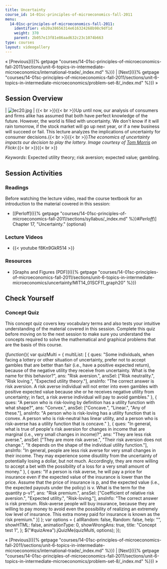 ```yaml
---
title: Uncertainty
course_id: 14-01sc-principles-of-microeconomics-fall-2011
menu:
  14-01sc-principles-of-microeconomics-fall-2011:
    identifier: eb20a38656314e616324268b98c9df1d
    weight: 370
    parent: 2b057e13f81e86aad632c23c1074b663
type: courses
layout: videogallery
---
```

« [Previous]({{% getpage "courses/14-01sc-principles-of-microeconomics-fall-2011/sections/unit-6-topics-in-intermediate-microeconomics/international-trade/_index.md" %}}) | [Next]({{% getpage "courses/14-01sc-principles-of-microeconomics-fall-2011/sections/unit-6-topics-in-intermediate-microeconomics/problem-set-8/_index.md" %}}) »

Session Overview
----------------

| ![lec20.jpg](https://open-learning-course-data-ci.s3.amazonaws.com/14-01sc-principles-of-microeconomics-fall-2011/38ca86165171394f4f2da7129662c38f_lec20.jpg) | {{< br >}}{{< br >}}Up until now, our analysis of consumers and firms alike has assumed that both have perfect knowledge of the future. However, the world is filled with uncertainty. We don't know if it will rain tomorrow, if the stock market will go up next year, or if a new business will succeed or fail. This lecture analyzes the implications of uncertainty for consumer decisions.{{< br >}}{{< br >}}_The economics of uncertainty impacts our decision to play the lottery. Image courtesy of [Tom Morris](http://www.flickr.com/photos/tommorris/241508717/) on Flickr._{{< br >}}{{< br >}} 

_Keywords_: Expected utility theory; risk aversion; expected value; gambling.

Session Activities
------------------

### Readings

Before watching the lecture video, read the course textbook for an introduction to the material covered in this session:

*   \[[Perloff]({{% getpage "courses/14-01sc-principles-of-microeconomics-fall-2011/sections/syllabus/_index.md" %}}#_Perloff_)\] Chapter 17, "Uncertainty." (optional)

### Lecture Videos

*   {{< youtube f8Kn9GkR514 >}}

### Resources

*   [Graphs and Figures (PDF)]({{% getpage "courses/14-01sc-principles-of-microeconomics-fall-2011/sections/unit-6-topics-in-intermediate-microeconomics/uncertainty/MIT14_01SCF11_graph20" %}})

Check Yourself
--------------

### Concept Quiz

This concept quiz covers key vocabulary terms and also tests your intuitive understanding of the material covered in this session. Complete this quiz before moving on to the next session to make sure you understand the concepts required to solve the mathematical and graphical problems that are the basis of this course.

$( function($){ var quizMulti = { multiList: \[ { ques: "Some individuals, when facing a lottery or other situation of uncertainty, prefer not to accept gambles that are better than fair (i.e., have a positive expected return), because of the negative utility they receive from uncertainty. What is the name for this behavior?", ans: "Risk aversion.", ansSel: \["Risk neutrality.", "Risk loving.", "Expected utility theory."\], ansInfo: "The correct answer is risk aversion. A risk averse individual will not enter into even gambles with positive expected value because she or he receives negative utility from uncertainty; in fact, a risk averse individual will pay to avoid gambles." }, { ques: "A person who is risk-loving by definition has a utility function with what shape?", ans: "Convex.", ansSel: \["Concave.", "Linear.", "Any of these."\], ansInfo: "A person who is risk-loving has a utility function that is convex. A person who is risk-neutral has linear utility, and a person who is risk-averse has a utility function that is concave." }, { ques: "In general, what is true of people's risk aversion for changes in income that are marginal (i.e., very small changes in income)?", ans: "They are less risk averse.", ansSel: \["They are more risk averse.", "Their risk aversion does not change.", "It depends on the shape of the individual utility function."\], ansInfo: "In general, people are less risk averse for very small changes in their income. They may experience some disutility from the uncertainty of potentially losing a dollar, but not much. Accordingly, they are more willing to accept a bet with the possibility of a loss for a very small amount of money." }, { ques: "If a person is risk averse, he will pay a price for insurance even if the expected value of the insurance is lower than the price. Assume that the price of insurance is p, and the expected value (i.e., the expected payouts under the policy) is v. What is the term for the quantity p-v?", ans: "Risk premium.", ansSel: \["Coefficient of relative risk aversion.", "Expected utility.", "Risk-loving."\], ansInfo: "The correct answer is risk premium. Risk-averse people will buy insurance, because they are willing to pay money to avoid even the possibility of realizing an extremely low level of insurance. This extra money paid for insurance is known as the risk premium." }\] }; var options = { allRandom: false, Random: false, help: "", showHTML: false, animationType: 0, showWrongAns: true, title: "Concept test 1", }; $("#quizArea").jQuizMe(quizMulti, options); });

« [Previous]({{% getpage "courses/14-01sc-principles-of-microeconomics-fall-2011/sections/unit-6-topics-in-intermediate-microeconomics/international-trade/_index.md" %}}) | [Next]({{% getpage "courses/14-01sc-principles-of-microeconomics-fall-2011/sections/unit-6-topics-in-intermediate-microeconomics/problem-set-8/_index.md" %}}) »
